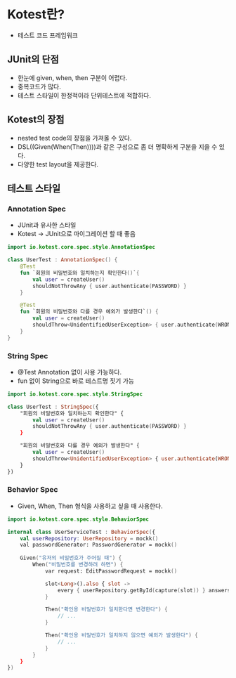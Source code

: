 # Kotest란?
- 테스트 코드 프레임워크

## JUnit의 단점 
- 한눈에 given, when, then 구분이 어렵다.
- 중복코드가 많다. 
- 테스트 스타일이 한정적이라 단위테스트에 적합하다.

## Kotest의 장점
- nested test code의 장점을 가져올 수 있다.
- DSL((Given(When(Then))))과 같은 구성으로 좀 더 명확하게 구분을 지을 수 있다.
- 다양한 test layout을 제공한다.

## 테스트 스타일

### Annotation Spec
- JUnit과 유사한 스타일
- Kotest -> JUnit으로 마이그레이션 할 때 좋음

```kotlin
import io.kotest.core.spec.style.AnnotationSpec

class UserTest : AnnotationSpec() {
    @Test
    fun `회원의 비밀번호와 일치하는지 확인한다()`{
        val user = createUser()
        shouldNotThrowAny { user.authenticate(PASSWORD) }
    }

    @Test
    fun `회원의 비밀번호와 다를 경우 예외가 발생한다`() {
        val user = createUser()
        shouldThrow<UnidentifiedUserException> { user.authenticate(WRONG_PASSWORD) }
    }
}
```

### String Spec
- @Test Annotation 없이 사용 가능하다.
- fun 없이 String으로 바로 테스트명 짓기 가능

```kotlin
import io.kotest.core.spec.style.StringSpec

class UserTest : StringSpec({
    "회원의 비밀번호와 일치하는지 확인한다" {
        val user = createUser()
        shouldNotThrowAny { user.authenticate(PASSWORD) }
    }

    "회원의 비밀번호와 다를 경우 예외가 발생한다" {
        val user = createUser()
        shouldThrow<UnidentifiedUserException> { user.authenticate(WRONG_PASSWORD) }
    }
})
```

### Behavior Spec
- Given, When, Then 형식을 사용하고 싶을 때 사용한다.

```kotlin
import io.kotest.core.spec.style.BehaviorSpec

internal class UserServiceTest : BehaviorSpec({
    val userRepository: UserRepository = mockk()
    val passwordGenerator: PasswordGenerator = mockk()
    
    Given("유저의 비밀번호가 주어질 때") {
        When("비밀번호를 변경하려 하면") {
            var request: EditPasswordRequest = mockk()

            slot<Long>().also { slot ->
                every { userRepository.getById(capture(slot)) } answers { createUser(id = slot.captured) }
            }

            Then("확인용 비밀번호가 일치한다면 변경한다") {
                // ...
            }

            Then("확인용 비밀번호가 일치하지 않으면 예외가 발생한다") {
                // ...
            }
        }
    }
})
```